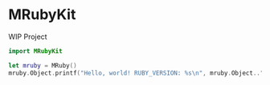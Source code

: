 # MRubyKit

WIP Project

```swift
import MRubyKit

let mruby = MRuby()
mruby.Object.printf("Hello, world! RUBY_VERSION: %s\n", mruby.Object.."RUBY_VERSION")
```